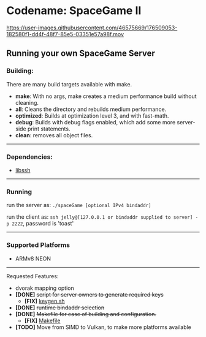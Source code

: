 # Codename: SpaceGame II

https://user-images.githubusercontent.com/46575669/176509053-182580f1-dd4f-48f7-85e5-03351e57a98f.mov



## Running your own SpaceGame Server

### Building:

There are many build targets available with make.

- **make**: With no args, make creates a medium performance build without cleaning.
- **all**: Cleans the directory and rebuilds medium performance.
- **optimized**: Builds at optimization level 3, and with fast-math.
- **debug**: Builds with debug flags enabled, which add some more server-side print statements.
- **clean**: removes all object files.

---

### Dependencies:

- [libssh](https://www.libssh.org/)

---

### Running

run the server as: `./spaceGame [optional IPv4 bindaddr]`

run the client as: `ssh jelly@[127.0.0.1 or bindaddr supplied to server] -p 2222`, password is 'toast'

---

### Supported Platforms

- ARMv8 NEON

---

Requested Features:
- dvorak mapping option
- **[DONE]** ~~script for server owners to generate required keys~~
  - **[FIX]** [keygen.sh](keygen.sh)
- **[DONE]** ~~runtime bindaddr selection~~
- **[DONE]** ~~Makefile for ease of building and configuration.~~
  - **[FIX]** [Makefile](Makefile)
- **[TODO]** Move from SIMD to Vulkan, to make more platforms available
